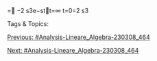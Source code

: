 =
−2
s3e−stt=∞
t=0=2
s3

   Tags & Topics:
   

[Previous: #Analysis-Lineare_Algebra-230308_464](Analysis-Lineare_Algebra-230308_464.md)

[Next: #Analysis-Lineare_Algebra-230308_464](Analysis-Lineare_Algebra-230308_464.md)